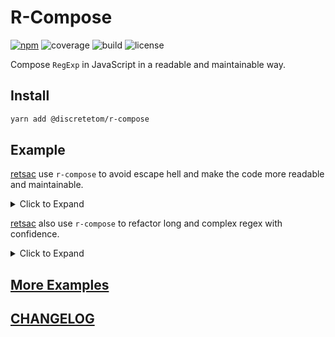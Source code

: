 # R-Compose

[![npm](https://img.shields.io/npm/v/@discretetom/r-compose?style=flat-square)](https://www.npmjs.com/package/@discretetom/r-compose)
![coverage](https://img.shields.io/codecov/c/github/DiscreteTom/r-compose?style=flat-square)
![build](https://img.shields.io/github/actions/workflow/status/DiscreteTom/r-compose/publish.yml?style=flat-square)
![license](https://img.shields.io/github/license/DiscreteTom/r-compose?style=flat-square)

Compose `RegExp` in JavaScript in a readable and maintainable way.

## Install

```bash
yarn add @discretetom/r-compose
```

## Example

[retsac](https://github.com/DiscreteTom/retsac) use `r-compose` to avoid escape hell and make the code more readable and maintainable.

<details>
<summary>Click to Expand</summary>

<table>
<tr><td> Before: string interpolation </td><td> After: r-compose </td></tr>
<tr>
<td>

```ts
new RegExp(
  // open quote
  `(?:${esc4regex(open)})` +
    // content, non-greedy
    `(?:${
      escape
        ? `(?:${lineContinuation ? "\\\\\\n|" : ""}\\\\.|[^\\\\${
            multiline ? "" : "\\n"
          }])` // exclude `\n` if not multiline
        : `(?:${lineContinuation ? "\\\\\\n|" : ""}.${
            multiline
              ? // if multiline, accept `\n`
                "|\\n"
              : ""
          })`
    }*?)` + // '*?' means non-greedy(lazy)
    // close quote
    `(?:${
      acceptUnclosed
        ? // if accept unclosed, accept '$'(EOF)
          // or '\n'(if not multiline)
          `(?:${esc4regex(close)})|$${multiline ? "" : "|(?=\\n)"}`
        : esc4regex(close)
    })`,
);
```

</td>
<td>

```ts
compose(({ concat, any, select, lookahead, escape, not }) =>
  concat(
    // match open quote
    escape(open),
    // match content
    any(
      escaped
        ? select(
            lineContinuation ? /\\\n/ : "", // line continuation is treated as part of the content
            /\\./, // any escaped character is treated as part of the content
            not(
              // any character except the following is treated as part of the content
              concat(
                /\\/, // standalone backslash shouldn't be treated as part of the content
                multiline ? "" : /\n/, // if not multiline, `\n` shouldn't be treated as part of the content
              ),
            ),
          )
        : select(
            lineContinuation ? /\\\n/ : "", // line continuation is treated as part of the content
            /./, // any non-newline character is treated as part of the content
            multiline ? /\n/ : "", // if multiline, `\n` should be treated as part of the content
          ),
      // since we use `/./` in the content, we need to make sure it doesn't match the close quote
      { greedy: false },
    ),
    // match close quote
    acceptUnclosed
      ? select(
          escape(close),
          "$", // unclosed string is acceptable, so EOF is acceptable
          multiline
            ? "" // if multiline is enabled, we don't treat `\n` as the close quote
            : lookahead(/\n/), // use lookahead so we don't include the `\n` in the result
        )
      : escape(close), // unclosed string is not accepted, so we only accept the close quote
  ),
);
```

</td>
</tr>
</table>

> Source: https://github.com/DiscreteTom/retsac/commit/86b7ddf4a8c008086171b8d471dd05214327bfb3?diff=split

</details>

[retsac](https://github.com/DiscreteTom/retsac) also use `r-compose` to refactor long and complex regex with confidence.

<details>
<summary>Click to Expand</summary>

### Before

```ts
enableSeparator
  ? new RegExp(
      `(?:0x[\\da-f]+|0o[0-7]+|\\d+(?:${separator}\\d+)*(?:\\.\\d+(?:${separator}\\d+)*)?(?:[eE][-+]?\\d+(?:${separator}\\d+)*)?)${
        boundary ? "\\b(?!\\.)" : "" // '.' is not allowed as the boundary
      }`,
      "i",
    )
  : new RegExp(
      `(?:0x[\\da-f]+|0o[0-7]+|\\d+(?:\\.\\d+)?(?:[eE][-+]?\\d+)?)${
        boundary ? "\\b(?!\\.)" : "" // '.' is not allowed as the boundary
      }`,
      "i",
    );
```

### After

```ts
compose(
  ({ concat, select, any, optional, lookahead }) => {
    const separatorPart = enableSeparator ? any(concat(separator, /\d+/)) : "";
    return concat(
      select(
        /0x[\da-f]+/, // hexadecimal
        /0o[0-7]+/, // octal
        // below is decimal with separator
        concat(
          /\d+/, // integer part
          separatorPart, // separator and additional integer part
          optional(concat(/\.\d+/, separatorPart)), // decimal part
          optional(concat(/[eE][-+]?\d+/, separatorPart)), // exponent part
        ),
      ),
      boundary
        ? concat(
            /\b/,
            // '.' match /\b/ but is not allowed as the boundary
            lookahead(/\./, { negative: true }),
          )
        : "",
    );
  },
  "i", // case insensitive
);
```

> Source: https://github.com/DiscreteTom/retsac/commit/430a2175eb4c6d564ebdacf5b01a91ea42885ef2?diff=split

</details>

## [More Examples](https://github.com/DiscreteTom/r-compose/tree/main/examples)

## [CHANGELOG](https://github.com/DiscreteTom/r-compose/blob/main/CHANGELOG.md)
